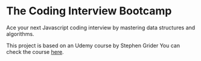 # The Coding Interview Bootcamp

Ace your next Javascript coding interview by mastering data structures and algorithms.

This project is based on an Udemy course by Stephen Grider You can check the course [here](https://www.udemy.com/coding-interview-bootcamp-algorithms-and-data-structure/).
